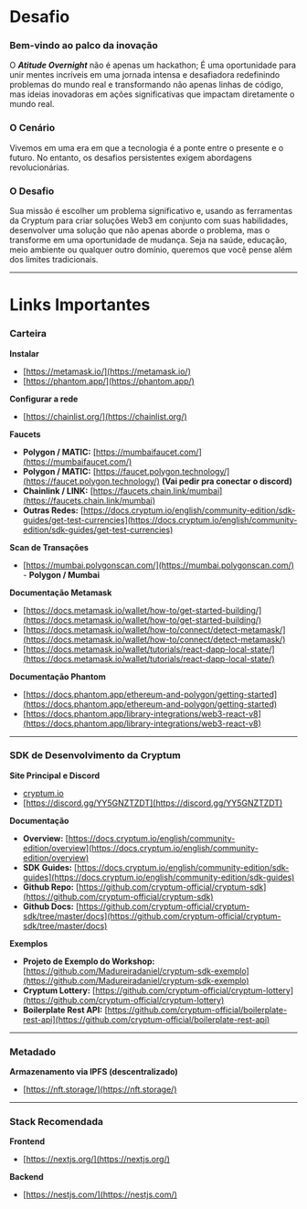 # Desafio

### Bem-vindo ao palco da inovação

O ***Atitude Overnight*** não é apenas um hackathon; É uma oportunidade para unir mentes incríveis em uma jornada intensa e desafiadora redefinindo problemas do mundo real e transformando não apenas linhas de código, mas ideias inovadoras em ações significativas que impactam diretamente o mundo real.

### O Cenário

Vivemos em uma era em que a tecnologia é a ponte entre o presente e o futuro. No entanto, os desafios persistentes exigem abordagens revolucionárias.

### O Desafio

Sua missão é escolher um problema significativo e, usando as ferramentas da Cryptum para criar soluções Web3 em conjunto com suas habilidades, desenvolver uma solução que não apenas aborde o problema, mas o transforme em uma oportunidade de mudança. Seja na saúde, educação, meio ambiente ou qualquer outro domínio, queremos que você pense além dos limites tradicionais.

---

# Links Importantes

### Carteira

******Instalar******

- [https://metamask.io/](https://metamask.io/)
- [https://phantom.app/](https://phantom.app/)

****Configurar a rede****

- [https://chainlist.org/](https://chainlist.org/)

**************Faucets**************

- **Polygon / MATIC:** [https://mumbaifaucet.com/](https://mumbaifaucet.com/)
- **Polygon / MATIC:** [https://faucet.polygon.technology/](https://faucet.polygon.technology/) **(Vai pedir pra conectar o discord)**
- **Chainlink / LINK:** [https://faucets.chain.link/mumbai](https://faucets.chain.link/mumbai)
- **Outras Redes:** [https://docs.cryptum.io/english/community-edition/sdk-guides/get-test-currencies](https://docs.cryptum.io/english/community-edition/sdk-guides/get-test-currencies)

**********************Scan de Transações**********************

- [https://mumbai.polygonscan.com/](https://mumbai.polygonscan.com/) - **Polygon / Mumbai**

********************************************Documentação Metamask********************************************

- [https://docs.metamask.io/wallet/how-to/get-started-building/](https://docs.metamask.io/wallet/how-to/get-started-building/)
- [https://docs.metamask.io/wallet/how-to/connect/detect-metamask/](https://docs.metamask.io/wallet/how-to/connect/detect-metamask/)
- [https://docs.metamask.io/wallet/tutorials/react-dapp-local-state/](https://docs.metamask.io/wallet/tutorials/react-dapp-local-state/)

******************************************Documentação Phantom******************************************

- [https://docs.phantom.app/ethereum-and-polygon/getting-started](https://docs.phantom.app/ethereum-and-polygon/getting-started)
- [https://docs.phantom.app/library-integrations/web3-react-v8](https://docs.phantom.app/library-integrations/web3-react-v8)

---

### SDK de Desenvolvimento da Cryptum

****************************Site Principal e Discord****************************

- [cryptum.io](http://cryptum.io/)
- [https://discord.gg/YY5GNZTZDT](https://discord.gg/YY5GNZTZDT)
  
******************Documentação******************

- **Overview:** [https://docs.cryptum.io/english/community-edition/overview](https://docs.cryptum.io/english/community-edition/overview)
- **SDK Guides:** [https://docs.cryptum.io/english/community-edition/sdk-guides](https://docs.cryptum.io/english/community-edition/sdk-guides)
- **Github Repo:** [https://github.com/cryptum-official/cryptum-sdk](https://github.com/cryptum-official/cryptum-sdk)
- **Github Docs:** [https://github.com/cryptum-official/cryptum-sdk/tree/master/docs](https://github.com/cryptum-official/cryptum-sdk/tree/master/docs)

****************Exemplos****************

- **Projeto de Exemplo do Workshop:** [https://github.com/Madureiradaniel/cryptum-sdk-exemplo](https://github.com/Madureiradaniel/cryptum-sdk-exemplo) 
- **Cryptum Lottery:** [https://github.com/cryptum-official/cryptum-lottery](https://github.com/cryptum-official/cryptum-lottery)
- **Boilerplate Rest API:** [https://github.com/cryptum-official/boilerplate-rest-api](https://github.com/cryptum-official/boilerplate-rest-api)

---

### Metadado

**************************Armazenamento via IPFS (descentralizado)**************************

- [https://nft.storage/](https://nft.storage/)

---

### Stack Recomendada

**********Frontend**********

- [https://nextjs.org/](https://nextjs.org/)

**************Backend**************

- [https://nestjs.com/](https://nestjs.com/)
